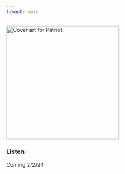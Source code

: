 ```yaml
---
layout: main
---
```


<div class="track__art">
<img src="{{site.url}}/images/patriot@600x600.jpg" alt="Cover art for Patriot" width="300">
</div>
<div class="track__links">
	<h3>Listen</h3>
	<p>Coming 2/2/24</p>
	<!--
	<ul>
		<li><a href="https://tidal.com/browse/album/339162462">
			<img width="120" src="{{site.url}}/images/tidal_logo.png" alt="Tidal logo">
		</a></li>

		<li>
			<a href="https://open.spotify.com/album/22eZcr87MfwK6sNzkYZwNz?si=vCZitYzrSb-dofc_oAq3XA">
				<img src="{{site.url}}/images/spotify_logo_green.png" width="80">
			</a>
		</li>
		<li>
			<a href="https://soundcloud.com/ax-madwick/quicksand">
				<img src="{{site.url}}/images/soundcloud_logo_2.png" width="120">
			</a>
		</li>
		<li>
			<a href="https://music.apple.com/us/album/quicksand-feat-tej-green-single/1725262036">
				<img src="{{site.url}}/images/apple_music_logo.svg" width="80">
			</a>
		</li>
		<li>
			<a href="https://www.youtube.com/watch?v=dN9CiYxd4aI">
				<img src="{{site.url}}/images/youtube_logo.svg" width="100">
			</a>
		</li>

	</ul>
	-->

	<!--
	<p>...or just search in the streaming service of your choice...</p>
	-->
</div>